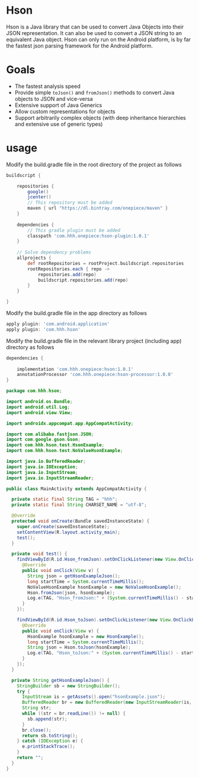 Hson
====

Hson is a Java library that can be used to convert Java Objects into
their JSON representation. It can also be used to convert a JSON string
to an equivalent Java object. Hson can only run on the Android platform,
is by far the fastest json parsing framework for the Android platform.

Goals
=====
* The fastest analysis speed
* Provide simple `toJson()` and `fromJson()` methods to convert Java objects to JSON and vice-versa
* Extensive support of Java Generics
* Allow custom representations for objects
* Support arbitrarily complex objects (with deep inheritance hierarchies and extensive use of generic types)


usage
=====

Modify the build.gradle file in the root directory of the project as follows

```groovy
buildscript {

    repositories {
        google()
        jcenter()
        // This repository must be added
        maven { url "https://dl.bintray.com/onepiece/maven" }
    }
    
    dependencies {
        // This gradle plugin must be added
        classpath 'com.hhh.onepiece:hson-plugin:1.0.1'
    }
  
    // Solve dependency problems
    allprojects {
        def rootRepositories = rootProject.buildscript.repositories
        rootRepositories.each { repo ->
            repositories.add(repo)
            buildscript.repositories.add(repo)
        }
    }

}
```

Modify the build.gradle file in the app directory as follows

```groovy
apply plugin: 'com.android.application'
apply plugin: 'com.hhh.hson'

```

Modify the build.gradle file in the relevant library project (including app) directory as follows
```groovy
dependencies {
    
    implementation 'com.hhh.onepiece:hson:1.0.1'
    annotationProcessor 'com.hhh.onepiece:hson-processor:1.0.0'
}

```

```java
package com.hhh.hson;

import android.os.Bundle;
import android.util.Log;
import android.view.View;

import androidx.appcompat.app.AppCompatActivity;

import com.alibaba.fastjson.JSON;
import com.google.gson.Gson;
import com.hhh.hson.test.HsonExample;
import com.hhh.hson.test.NoValueHsonExample;

import java.io.BufferedReader;
import java.io.IOException;
import java.io.InputStream;
import java.io.InputStreamReader;

public class MainActivity extends AppCompatActivity {

  private static final String TAG = "hhh";
  private static final String CHARSET_NAME = "utf-8";

  @Override
  protected void onCreate(Bundle savedInstanceState) {
    super.onCreate(savedInstanceState);
    setContentView(R.layout.activity_main);
    test();
  }

  private void test() {
    findViewById(R.id.Hson_fromJson).setOnClickListener(new View.OnClickListener() {
      @Override
      public void onClick(View v) {
        String json = getHsonExampleJson();
        long startTime = System.currentTimeMillis();
        NoValueHsonExample hsonExample = new NoValueHsonExample();
        Hson.fromJson(json, hsonExample);
        Log.e(TAG, "Hson_fromJson:" + (System.currentTimeMillis() - startTime));
      }
    });

    findViewById(R.id.Hson_toJson).setOnClickListener(new View.OnClickListener() {
      @Override
      public void onClick(View v) {
        HsonExample hsonExample = new HsonExample();
        long startTime = System.currentTimeMillis();
        String json = Hson.toJson(hsonExample);
        Log.e(TAG, "Hson_toJson:" + (System.currentTimeMillis() - startTime));
      }
    });
  }

  private String getHsonExampleJson() {
    StringBuilder sb = new StringBuilder();
    try {
      InputStream is = getAssets().open("hsonExample.json");
      BufferedReader br = new BufferedReader(new InputStreamReader(is, CHARSET_NAME));
      String str;
      while ((str = br.readLine()) != null) {
        sb.append(str);
      }
      br.close();
      return sb.toString();
    } catch (IOException e) {
      e.printStackTrace();
    }
    return "";
  }
}

```
